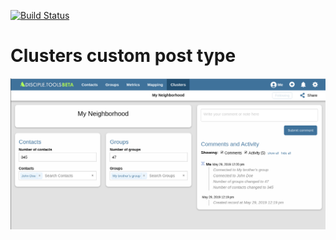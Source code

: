 [![Build Status](https://travis-ci.com/DiscipleTools/disciple-tools-clusters.svg?branch=master)](https://travis-ci.com/DiscipleTools/disciple-tools-clusters)

# Clusters custom post type

![Clusters details record page](./clusters_page.png)
